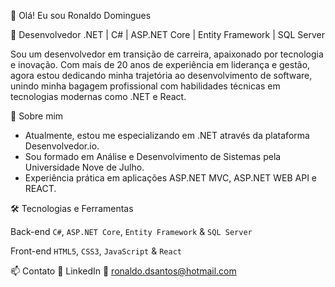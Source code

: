 👋 Olá! Eu sou Ronaldo Domingues

🌟 Desenvolvedor .NET | C# | ASP.NET Core | Entity Framework | SQL Server

Sou um desenvolvedor em transição de carreira, apaixonado por tecnologia e inovação. Com mais de 20 anos de experiência em liderança e gestão, agora estou dedicando minha trajetória ao desenvolvimento de software, unindo minha bagagem profissional com habilidades técnicas em tecnologias modernas como .NET e React.

🚀 Sobre mim

- Atualmente, estou me especializando em .NET através da plataforma Desenvolvedor.io.
- Sou formado em Análise e Desenvolvimento de Sistemas pela Universidade Nove de Julho.
- Experiência prática em aplicações ASP.NET MVC, ASP.NET WEB API e REACT.

🛠️ Tecnologias e Ferramentas

Back-end
`C#`, `ASP.NET Core`, `Entity Framework` & `SQL Server`

Front-end
`HTML5`, `CSS3`, `JavaScript` & `React`

📫 Contato
💼 LinkedIn
📧 ronaldo.dsantos@hotmail.com
